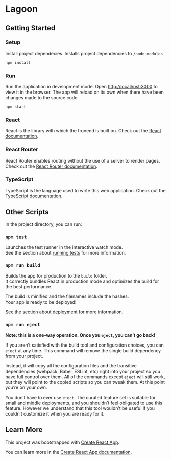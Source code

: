 # Lagoon
## Getting Started

### Setup
Install project dependecies. Installs project dependencies to `/node_modules`
```
npm install
```

### Run
Run the application in development mode. Open [http://localhost:3000](http://localhost:3000) to view it in the browser. The app will reload on its own when there have been changes made to the source code.
```
npm start
```

### React
React is the library with which the fronend is built on. Check out the [React documentation](https://reactjs.org/).

### React Router
React Router enables routing without the use of a server to render pages. Check out the [React Router documentation](https://reactrouter.com/en/main).

### TypeScript
TypeScript is the language used to write this web application. Check out the [TypeScript documentation](https://www.typescriptlang.org/docs/).

## Other Scripts

In the project directory, you can run:

### `npm test`

Launches the test runner in the interactive watch mode.\
See the section about [running tests](https://facebook.github.io/create-react-app/docs/running-tests) for more information.

### `npm run build`

Builds the app for production to the `build` folder.\
It correctly bundles React in production mode and optimizes the build for the best performance.

The build is minified and the filenames include the hashes.\
Your app is ready to be deployed!

See the section about [deployment](https://facebook.github.io/create-react-app/docs/deployment) for more information.

### `npm run eject`

**Note: this is a one-way operation. Once you `eject`, you can’t go back!**

If you aren’t satisfied with the build tool and configuration choices, you can `eject` at any time. This command will remove the single build dependency from your project.

Instead, it will copy all the configuration files and the transitive dependencies (webpack, Babel, ESLint, etc) right into your project so you have full control over them. All of the commands except `eject` will still work, but they will point to the copied scripts so you can tweak them. At this point you’re on your own.

You don’t have to ever use `eject`. The curated feature set is suitable for small and middle deployments, and you shouldn’t feel obligated to use this feature. However we understand that this tool wouldn’t be useful if you couldn’t customize it when you are ready for it.

## Learn More
This project was bootstrapped with [Create React App](https://github.com/facebook/create-react-app).

You can learn more in the [Create React App documentation](https://facebook.github.io/create-react-app/docs/getting-started).

